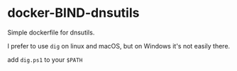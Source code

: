 # docker-BIND-dnsutils

Simple dockerfile for dnsutils. 

I prefer to use `dig` on linux and macOS, but on Windows it's not easily there.

add `dig.ps1` to your `$PATH`